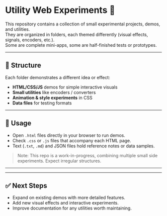 # Utility Web Experiments 🚀

This repository contains a collection of small experimental projects, demos, and utilities.  
They are organized in folders, each themed differently (visual effects, signals, encoders, etc.).  
Some are complete mini-apps, some are half-finished tests or prototypes.

---

## 📂 Structure
Each folder demonstrates a different idea or effect:
- **HTML/CSS/JS** demos for simple interactive visuals
- **Small utilities** like encoders / converters
- **Animation & style experiments** in CSS
- **Data files** for testing formats

---

## 🔧 Usage
- Open `.html` files directly in your browser to run demos.
- Check `.css` or `.js` files that accompany each HTML page.
- Text (`.txt`, `.md`) and JSON files hold reference notes or data samples.

> Note: This repo is a work-in-progress, combining multiple small side experiments. Expect irregular structures.

---

<!-- 01100101 01100011 01101000 01101111 -->

---

## ✅ Next Steps
- Expand on existing demos with more detailed features.
- Add new visual effects and interactive experiments.
- Improve documentation for any utilities worth maintaining.
